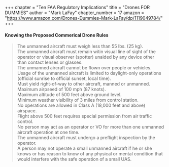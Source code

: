 +++
chapter = "Ten FAA Regulatory Implications"
title = "Drones FOR DUMMIES"
author = "Mark LaFay"
chapter_number = 17
amazon = "https://www.amazon.com/Drones-Dummies-Mark-LaFay/dp/1119049784/"
+++

#### Knowing the Proposed Commerical Drone Rules
> The unmanned aircraft must weigh less than 55 lbs. (25 kg).  
> The unmanned aircraft must remain witin visual line of sight of the operator or visual observer (spotter) unaided by any device other than contact lenses or glasses.  
> The unmanned aircraft cannot be flown over people or vehicles.  
> Usage of the unmanned aircraft is limited to daylight-only operations (official sunrise to official sunset, local time).  
> Must yield right-of-way to other aircraft, manned or unmanned.  
> Maximum airpseed of 100 mph (87 knots).  
> Maximum altitude of 500 feet above ground level.  
> Minimum weather visibility of 3 miles from control station.  
> No operations are allowed in Class A (18,000 feet and above) airspace.  
> Flight above 500 feet requires special permission from air traffic control.  
> No person may act as an operator or VO for more than one unmanned aircraft operation at one time.  
> The unmanned aircraft must undergo a preflight inspection by the operator.  
> A person may not operate a small unmanned aircraft if he or she knows or has reason to know of any physical or mental condition that would interfere with the safe operation of a small UAS.  
